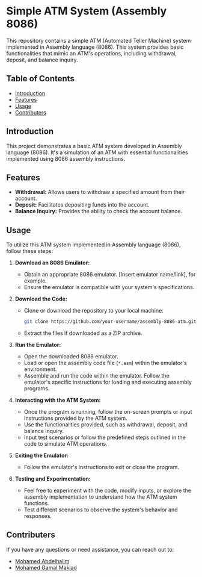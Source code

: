 # Simple ATM System (Assembly 8086)

This repository contains a simple ATM (Automated Teller Machine) system implemented in Assembly language (8086). This system provides basic functionalities that mimic an ATM's operations, including withdrawal, deposit, and balance inquiry.

## Table of Contents

- [Introduction](#introduction)
- [Features](#features)
- [Usage](#usage)
- [Contributers](#contributing)


## Introduction

This project demonstrates a basic ATM system developed in Assembly language (8086). It's a simulation of an ATM with essential functionalities implemented using 8086 assembly instructions.

## Features

- **Withdrawal:** Allows users to withdraw a specified amount from their account.
- **Deposit:** Facilitates depositing funds into the account.
- **Balance Inquiry:** Provides the ability to check the account balance.

## Usage

To utilize this ATM system implemented in Assembly language (8086), follow these steps:

1. **Download an 8086 Emulator:**
   - Obtain an appropriate 8086 emulator. [Insert emulator name/link], for example.
   - Ensure the emulator is compatible with your system's specifications.

2. **Download the Code:**
   - Clone or download the repository to your local machine:
     ```bash
     git clone https://github.com/your-username/assembly-8086-atm.git
     ```
   - Extract the files if downloaded as a ZIP archive.

3. **Run the Emulator:**
   - Open the downloaded 8086 emulator.
   - Load or open the assembly code file (`*.asm`) within the emulator's environment.
   - Assemble and run the code within the emulator. Follow the emulator's specific instructions for loading and executing assembly programs.

4. **Interacting with the ATM System:**
   - Once the program is running, follow the on-screen prompts or input instructions provided by the ATM system.
   - Use the functionalities provided, such as withdrawal, deposit, and balance inquiry.
   - Input test scenarios or follow the predefined steps outlined in the code to simulate ATM operations.

5. **Exiting the Emulator:**
   - Follow the emulator's instructions to exit or close the program.

6. **Testing and Experimentation:**
   - Feel free to experiment with the code, modify inputs, or explore the assembly implementation to understand how the ATM system functions.
   - Test different scenarios to observe the system's behavior and responses.


   
## Contributers 
If you have any questions or need assistance, you can reach out to:
- [Mohamed Abdelhalim](https://github.com/your-username)
- [Mohamed Gamal Maklad](https://github.com/Muhammed-Maklad)
